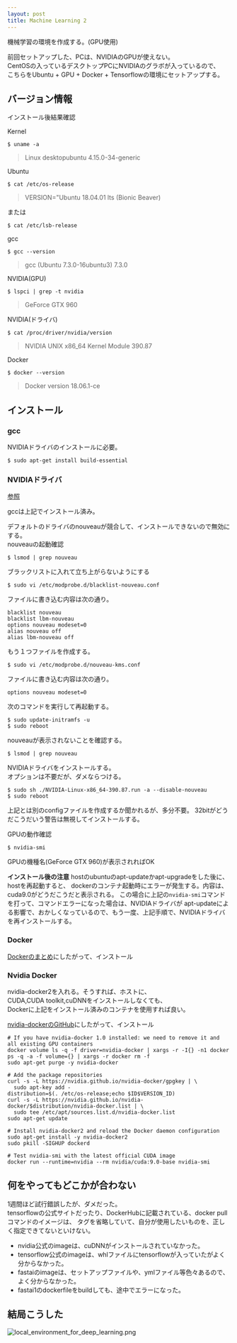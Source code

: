 ```yaml
---
layout: post
title: Machine Learning 2
---
```


機械学習の環境を作成する。(GPU使用)

前回セットアップした、PCは、NVIDIAのGPUが使えない。  
CentOSの入っているデスクトップPCにNVIDIAのグラボが入っているので、  
こちらをUbuntu + GPU + Docker + Tensorflowの環境にセットアップする。  

## バージョン情報

インストール後結果確認

Kernel
```
$ uname -a
```
> Linux desktopubuntu 4.15.0-34-generic

Ubuntu
```
$ cat /etc/os-release
```
> VERSION="Ubuntu 18.04.01 lts (Bionic Beaver)

または
```
$ cat /etc/lsb-release
```

gcc
```
$ gcc --version
```
> gcc (Ubuntu 7.3.0-16ubuntu3) 7.3.0

NVIDIA(GPU)
```
$ lspci | grep -t nvidia
```
> GeForce GTX 960

NVIDIA(ドライバ)
```
$ cat /proc/driver/nvidia/version
```
> NVIDIA UNIX x86_64 Kernel Module  390.87

Docker
```
$ docker --version
```
> Docker version 18.06.1-ce

## インストール

### gcc
NVIDIAドライバのインストールに必要。  

```
$ sudo apt-get install build-essential
```

### NVIDIAドライバ

[参照](http://nc30mtd.oops.jp/blog/2016/09/titan-xcuda.html)

gccは上記でインストール済み。    

デフォルトのドライバのnouveauが競合して、インストールできないので無効にする。  
nouveauの起動確認
```
$ lsmod | grep nouveau
```

ブラックリストに入れて立ち上がらないようにする  
```
$ sudo vi /etc/modprobe.d/blacklist-nouveau.conf
```

ファイルに書き込む内容は次の通り。
```
blacklist nouveau
blacklist lbm-nouveau
options nouveau modeset=0
alias nouveau off
alias lbm-nouveau off
```

もう１つファイルを作成する。
```
$ sudo vi /etc/modprobe.d/nouveau-kms.conf
```

ファイルに書き込む内容は次の通り。
```
options nouveau modeset=0
```

次のコマンドを実行して再起動する。
```
$ sudo update-initramfs -u
$ sudo reboot
```

nouveauが表示されないことを確認する。
```
$ lsmod | grep nouveau
```

NVIDIAドライバをインストールする。  
オプションは不要だが、ダメならつける。
```
$ sudo sh ./NVIDIA-Linux-x86_64-390.87.run -a --disable-nouveau
$ sudo reboot
```

上記とは別のconfigファイルを作成するか聞かれるが、多分不要。
32bitがどうだこうだいう警告は無視してインストールする。

GPUの動作確認
```
$ nvidia-smi
```
GPUの機種名(GeForce GTX 960)が表示されればOK

**インストール後の注意**
hostのubuntuのapt-updateかapt-upgradeをした後に、hostを再起動すると、
dockerのコンテナ起動時にエラーが発生する。内容は、cuda9.0がどうだこうだと表示される。
この場合に上記の`nvidia-smi`コマンドを打って、コマンドエラーになった場合は、NVIDIAドライバが
apt-updateによる影響で、おかしくなっているので、もう一度、上記手順で、NVIDIAドライバを再インストールする。

### Docker
[Dockerのまとめ](/memos/docker)にしたがって、インストール

### Nvidia Docker
nvidia-docker2を入れる。そうすれば、ホストに、  
CUDA,CUDA toolkit,cuDNNをインストールしなくても、  
Dockerに上記をインストール済みのコンテナを使用すれば良い。

[nvidia-dockerのGitHub](https://github.com/NVIDIA/nvidia-docker)にしたがって、インストール

```
# If you have nvidia-docker 1.0 installed: we need to remove it and all existing GPU containers
docker volume ls -q -f driver=nvidia-docker | xargs -r -I{} -n1 docker ps -q -a -f volume={} | xargs -r docker rm -f
sudo apt-get purge -y nvidia-docker

# Add the package repositories
curl -s -L https://nvidia.github.io/nvidia-docker/gpgkey | \
  sudo apt-key add -
distribution=$(. /etc/os-release;echo $ID$VERSION_ID)
curl -s -L https://nvidia.github.io/nvidia-docker/$distribution/nvidia-docker.list | \
  sudo tee /etc/apt/sources.list.d/nvidia-docker.list
sudo apt-get update

# Install nvidia-docker2 and reload the Docker daemon configuration
sudo apt-get install -y nvidia-docker2
sudo pkill -SIGHUP dockerd

# Test nvidia-smi with the latest official CUDA image
docker run --runtime=nvidia --rm nvidia/cuda:9.0-base nvidia-smi
```

## 何をやってもどこかが合わない
1週間ほど試行錯誤したが、ダメだった。  
tensorflowの公式サイトだったり、DockerHubに記載されている、docker pullコマンドのイメージは、
タグを省略していて、自分が使用したいものを、正しく指定できてないといけない。

- nvidia公式のimageは、cuDNNがインストールされていなかった。
- tensorflow公式のimageは、whlファイルにtensorflowが入っていたがよく分からなかった。
- fastaiのimageは、セットアップファイルや、ymlファイル等色々あるので、よく分からなかった。
- fastai1のdockerfileをbuildしても、途中でエラーになった。

## 結局こうした

![local_environment_for_deep_learning.png](/assets/images/local_environment_for_deep_learning.png)
